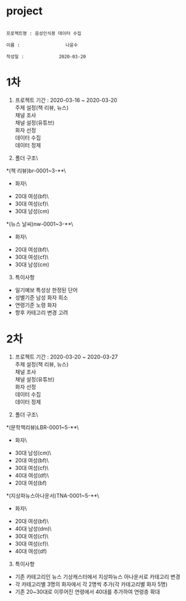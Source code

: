 # project

                                                                                 프로젝트명 : 음성인식용 데이터 수집
                                                                                       이름 :                 나윤수
                                                                                     작성일 :             2020-03-20
                                                                                                                                
1차
==========================================
1. 프로젝트 기간 : 2020-03-16 ~ 2020-03-20\
주제 설정(책 리뷰, 뉴스)\
채널 조사\
채널 설정(유튜브)\
화자 선정\
데이터 수집\
데이터 정제

2. 폴더 구조\

*(책 리뷰)br-0001~3-**\
- 화자\
+ 20대 여성(bf)\
+ 30대 여성(cf)\
+ 30대 남성(cm)
           
*(뉴스 날씨)nw-0001~3-**\
- 화자\
+ 20대 여성(bf)\
+ 30대 여성(cf)\
+ 30대 남성(cm)

3. 특이사항
 * 일기예보 특성상 한정된 단어
 * 성별기준 남성 화자 희소
 * 연령기준 노령 화자
 * 향후 카테고리 변경 고려
 
 2차
==========================================
1. 프로젝트 기간 : 2020-03-20 ~ 2020-03-27\
주제 설정(책 리뷰, 뉴스)\
채널 조사\
채널 설정(유튜브)\
화자 선정\
데이터 수집\
데이터 정제

2. 폴더 구조\

*(문학책리뷰)LBR-0001~5-**\
- 화자\
+ 30대 남성(cm)\
+ 20대 여성(bf)\
+ 30대 여성(cf)\
+ 40대 여성(df)\
+ 20대 여성(bf)
           
*(지상파뉴스아나운서)TNA-0001~5-**\
- 화자\
+ 20대 여성(bf)\
+ 40대 남성(dm)\
+ 30대 여성(cf)\
+ 30대 여성(cf)\
+ 40대 여성(df)

3. 특이사항
 * 기존 카테고리인 뉴스 기상캐스터에서 지상파뉴스 아나운서로 카테고리 변경
 * 각 카테고리별 3명의 화자에서 각 2명씩 추가(각 카테고리별 화자 5명)
 * 기존 20~30대로 이루어진 연령에서 40대를 추가하여 연령층 확대

